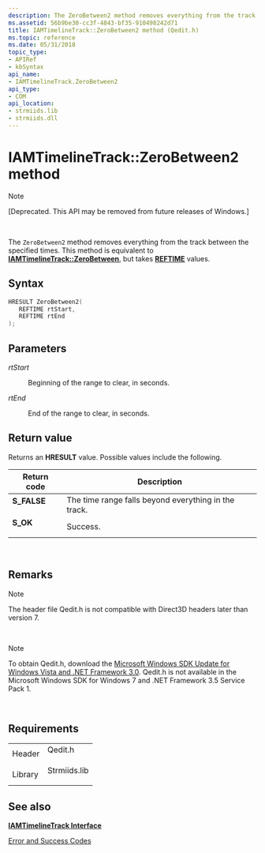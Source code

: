 ```yaml
---
description: The ZeroBetween2 method removes everything from the track between the specified times. This method is equivalent to IAMTimelineTrack::ZeroBetween, but takes REFTIME values.
ms.assetid: 56b9be30-cc3f-4843-bf35-910498242d71
title: IAMTimelineTrack::ZeroBetween2 method (Qedit.h)
ms.topic: reference
ms.date: 05/31/2018
topic_type: 
- APIRef
- kbSyntax
api_name: 
- IAMTimelineTrack.ZeroBetween2
api_type: 
- COM
api_location: 
- strmiids.lib
- strmiids.dll
---
```


# IAMTimelineTrack::ZeroBetween2 method

> [!Note]  
> \[Deprecated. This API may be removed from future releases of Windows.\]

 

The `ZeroBetween2` method removes everything from the track between the specified times. This method is equivalent to [**IAMTimelineTrack::ZeroBetween**](iamtimelinetrack-zerobetween.md), but takes [**REFTIME**](reftime.md) values.

## Syntax


```C++
HRESULT ZeroBetween2(
   REFTIME rtStart,
   REFTIME rtEnd
);
```



## Parameters

<dl> <dt>

*rtStart* 
</dt> <dd>

Beginning of the range to clear, in seconds.

</dd> <dt>

*rtEnd* 
</dt> <dd>

End of the range to clear, in seconds.

</dd> </dl>

## Return value

Returns an **HRESULT** value. Possible values include the following.



| Return code                                                                             | Description                                                     |
|-----------------------------------------------------------------------------------------|-----------------------------------------------------------------|
| <dl> <dt>**S\_FALSE**</dt> </dl> | The time range falls beyond everything in the track.<br/> |
| <dl> <dt>**S\_OK**</dt> </dl>    | Success.<br/>                                             |



 

## Remarks

> [!Note]  
> The header file Qedit.h is not compatible with Direct3D headers later than version 7.

 

> [!Note]  
> To obtain Qedit.h, download the [Microsoft Windows SDK Update for Windows Vista and .NET Framework 3.0](https://msdn.microsoft.com/windowsvista/bb980924.aspx). Qedit.h is not available in the Microsoft Windows SDK for Windows 7 and .NET Framework 3.5 Service Pack 1.

 

## Requirements



|                    |                                                                                         |
|--------------------|-----------------------------------------------------------------------------------------|
| Header<br/>  | <dl> <dt>Qedit.h</dt> </dl>      |
| Library<br/> | <dl> <dt>Strmiids.lib</dt> </dl> |



## See also

<dl> <dt>

[**IAMTimelineTrack Interface**](iamtimelinetrack.md)
</dt> <dt>

[Error and Success Codes](error-and-success-codes.md)
</dt> </dl>

 

 




